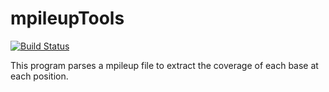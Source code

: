 mpileupTools
=====================

[![Build Status](https://travis-ci.org/adeschen/mpileupTools.svg?branch=master)](https://travis-ci.org/adeschen/mpileupTools)


This program parses a mpileup file to extract the coverage of each base at each position. 
